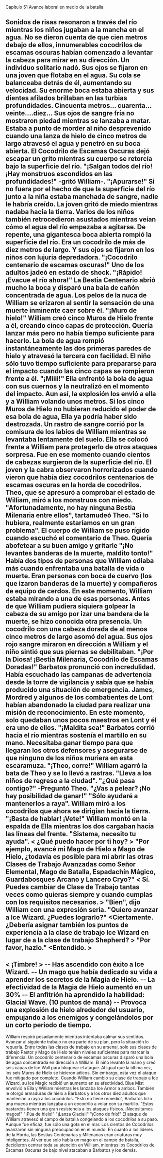 
Capítulo 51 Avance laboral en medio de la batalla

Sonidos de risas resonaron a través del río mientras los niños jugaban a la mancha en el agua. No se dieron cuenta de que cien metros debajo de ellos, innumerables cocodrilos de escamas oscuras habían comenzado a levantar la cabeza para mirar en su dirección.
Un individuo solitario nadó. Sus ojos se fijaron en una joven que flotaba en el agua. Su cola se balanceaba detrás de él, aumentando su velocidad. Su enorme boca estaba abierta y sus dientes afilados brillaban en las turbias profundidades.
Cincuenta metros… cuarenta… veinte….diez…
Sus ojos de sangre fría no mostraron piedad mientras se lanzaba a matar. Estaba a punto de morder al niño desprevenido cuando una lanza de hielo de cinco metros de largo atravesó el agua y penetró en su boca abierta.
El Cocodrilo de Escamas Oscuras dejó escapar un grito mientras su cuerpo se retorcía bajo la superficie del río.
"¡Salgan todos del río! ¡Hay monstruos escondidos en las profundidades!" -gritó William-. "¡Apurarse!"
Si no fuera por el hecho de que la superficie del río junto a la niña estaba manchada de sangre, nadie le habría creído. La joven gritó de miedo mientras nadaba hacia la tierra. Varios de los niños también retrocedieron asustados mientras veían cómo el agua del río empezaba a agitarse.
De repente, una gigantesca boca abierta rompió la superficie del río. Era un cocodrilo de más de diez metros de largo. Y sus ojos se fijaron en los niños con lujuria depredadora.
"¡Cocodrilo centenario de escamas oscuras!" Uno de los adultos jadeó en estado de shock. "¡Rápido! ¡Evacue el río ahora!"
La Bestia Centenario abrió mucho la boca y disparó una bala de cañón concentrada de agua. Los pelos de la nuca de William se erizaron al sentir la sensación de una muerte inminente caer sobre él.
"¡Muro de hielo!"
William creó cinco Muros de Hielo frente a él, creando cinco capas de protección. Quería lanzar más pero no había tiempo suficiente para hacerlo. La bola de agua rompió instantáneamente las dos primeras paredes de hielo y atravesó la tercera con facilidad.
El niño sólo tuvo tiempo suficiente para prepararse para el impacto cuando las cinco capas se rompieron frente a él.
"¡Miiii!"
Ella enfrentó la bola de agua con sus cuernos y la neutralizó en el momento del impacto. Aun así, la explosión los envió a ella y a William volando unos metros.
Si los cinco Muros de Hielo no hubieran reducido el poder de esa bola de agua, Ella ya podría haber sido destrozada.
Un rastro de sangre corrió por la comisura de los labios de William mientras se levantaba lentamente del suelo. Ella se colocó frente a William para protegerlo de otros ataques sorpresa.
Fue en ese momento cuando cientos de cabezas surgieron de la superficie del río. El joven y la cabra observaron horrorizados cuando vieron que había diez cocodrilos centenarios de escamas oscuras en la horda de cocodrilos.
Theo, que se apresuró a comprobar el estado de William, miró a los monstruos con miedo.
"Afortunadamente, no hay ninguna Bestia Milenaria entre ellos", tartamudeó Theo. "Si lo hubiera, realmente estaríamos en un gran problema".
El cuerpo de William se puso rígido cuando escuchó el comentario de Theo. Quería abofetear a su buen amigo y gritarle "¡No levantes banderas de la muerte, maldito tonto!"
Había dos tipos de personas que William odiaba más cuando enfrentaba una batalla de vida o muerte. Eran personas con boca de cuervo (los que izaron banderas de la muerte) y compañeros de equipo de cerdos.
En este momento, William estaba mirando a una de esas personas.
Antes de que William pudiera siquiera golpear la cabeza de su amigo por izar una bandera de la muerte, se hizo conocida otra presencia. Un cocodrilo con una cabeza dorada de al menos cinco metros de largo asomó del agua.
Sus ojos rojo sangre miraron en dirección a William y el niño sintió que sus piernas se debilitaban.
"¡Por la Diosa! ¡Bestia Milenaria, Cocodrilo de Escamas Doradas!" Barbatos pronunció con incredulidad.
Había escuchado las campanas de advertencia desde la torre de vigilancia y sabía que se había producido una situación de emergencia. James, Mordred y algunos de los combatientes de Lont habían abandonado la ciudad para realizar una misión de reconocimiento.
En este momento, solo quedaban unos pocos maestros en Lont y él era uno de ellos.
"¡Maldita sea!" Barbatos corrió hacia el río mientras sostenía el martillo en su mano.
Necesitaba ganar tiempo para que llegaran los otros defensores y asegurarse de que ninguno de los niños muriera en esta escaramuza.
"¡Theo, corre!" William agarró la bata de Theo y se lo llevó a rastras. "Lleva a los niños de regreso a la ciudad".
"¿Qué pasa contigo?" -Preguntó Theo. "¿Vas a pelear? ¡No hay posibilidad de ganar!"
"Sólo ayudaré a mantenerlos a raya". William miró a los cocodrilos que ahora se dirigían hacia la tierra. "¡Basta de hablar! ¡Vete!"
William montó en la espalda de Ella mientras los dos cargaban hacia las líneas del frente.
"Sistema, necesito tu ayuda".
< ¿Qué puedo hacer por ti hoy? >
"Por ejemplo, avancé mi Mago de Hielo a Mago de Hielo, ¿todavía es posible para mí abrir las otras Clases de Trabajo Avanzadas como Señor Elemental, Mago de Batalla, Espadachín Mágico, Guardabosques Arcano y Lancero Cryo?"
< Sí. Puedes cambiar de Clase de Trabajo tantas veces como quieras siempre y cuando cumplas con los requisitos necesarios. >
"Bien", dijo William con una expresión seria. "Quiero avanzar a Ice Wizard. ¿Puedes lograrlo?"
<Ciertamente. ¿Debería asignar también los puntos de experiencia a la clase de trabajo Ice Wizard en lugar de a la clase de trabajo Shepherd? >
"Por favor, hazlo."
<Entendido. >
----
< ¡Timbre! >
-- Has ascendido con éxito a Ice Wizard.
-- Un mago que había dedicado su vida a aprender los secretos de la Magia de Hielo.
-- La efectividad de la Magia de Hielo aumentó en un 30%
-- El anfitrión ha aprendido la habilidad: Glacial Wave.
<Ola Glacial>
(10 puntos de maná)
-- Provoca una explosión de hielo alrededor del usuario, empujando a los enemigos y congelándolos por un corto período de tiempo.
-----
William respiró pesadamente mientras intentaba calmar sus sentidos. Avanzar al siguiente trabajo no era parte de su plan, pero la situación lo requería. Entre todas las clases de trabajo en su arsenal, solo sus clases de trabajo Pastor y Mago de Hielo tenían niveles suficientes para marcar la diferencia.
Un cocodrilo centenario de escamas oscuras disparó una bola de agua concentrada en dirección a William. El niño levantó la mano y creó seis capas de Ice Wall para bloquear el ataque. Al igual que la última vez, los seis Muros de Hielo se hicieron añicos.
Sin embargo, esta vez el ataque fue mitigado por completo. Cuando William cambió su clase de trabajo a Ice Wizard, su Ice Magic recibió un aumento en su efectividad.
Blue Mist envolvió a Ella y William mientras les lanzaba Ice Armor a ambos. También le otorgó armaduras de hielo a Barbatos y a los otros diez adultos que mantenían a raya a los cocodrilos.
"Esto no tiene remedio", Barbatos hizo una mueca mientras lanzaba a un cocodrilo a volar con su martillo. "Estos bastardos tienen una gran resistencia a los ataques físicos. ¡Necesitamos magos!"
"¡Púa de hielo!"
"¡Lanza Glacial!"
"¡Cono de frío!"
El ataque de William atravesó el campo de batalla congelando a los cocodrilos a su paso. Aunque fue eficaz, fue sólo una gota en el mar. Los cientos de Cocodrilos avanzaron sin ninguna preocupación en el mundo.
En cuanto a los líderes de la Horda, las Bestias Centenarias y Milenarias eran criaturas muy inteligentes.
Al ver que solo había un mago en el campo de batalla, decidieron centrar toda su atención en William, mientras los Cocodrilos de Escamas Oscuras de bajo nivel atacaban a Barbatos y los demás.
